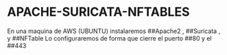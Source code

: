 # APACHE-SURICATA-NFTABLES
En una maquina de AWS (UBUNTU) instalaremos ##Apache2 , ##Suricata , y ##NFTable
Lo configuraremos de forma que cierre el puerto ##80 y el ##443 
